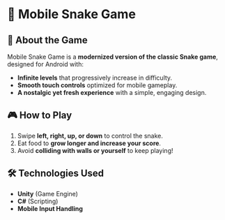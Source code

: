 # 📱 Mobile Snake Game  

## 📜 About the Game  
Mobile Snake Game is a **modernized version of the classic Snake game**, designed for Android with:  
- **Infinite levels** that progressively increase in difficulty.  
- **Smooth touch controls** optimized for mobile gameplay.  
- **A nostalgic yet fresh experience** with a simple, engaging design.  

## 🎮 How to Play  
1. Swipe **left, right, up, or down** to control the snake.  
2. Eat food to **grow longer and increase your score**.  
3. Avoid **colliding with walls or yourself** to keep playing!  

## 🛠️ Technologies Used  
- **Unity** (Game Engine)  
- **C#** (Scripting)  
- **Mobile Input Handling**  
